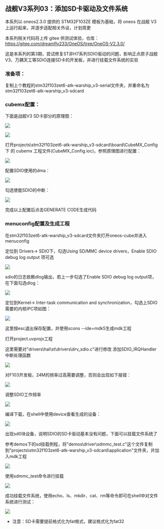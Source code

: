 ## 战舰V3系列03：添加SD卡驱动及文件系统

本系列以 oneos2.3.0 提供的 STM32F103ZE 模板为基础，将 oneos 在战舰 V3 上运行起来，并逐步适配相关外设，计划周更

本系列相关代码将上传 gitee 供测试体验，仓库： https://gitee.com/dreamfly233/OneOS/tree/OneOS-V2.3.0/

这是本系列的第3期，尝试修复ST非H7系列SDIO驱动的问题，影响正点原子战舰V3、万耦天工等SDIO连接SD卡的开发板，并进行挂载文件系统的实验

### 准备项：
复制上个教程的stm32f103zet6-atk-warship_v3-serial文件夹，并重命名为stm32f103zet6-atk-warship_v3-sdcard

### cubemx配置：

下面是战舰V3 SD卡部分的原理图：

![](figures/sd_sch1.png)

![](figures/sd_sch2.png)


打开projects\stm32f103zet6-atk-warship_v3-sdcard\board\CubeMX_Config 下 的 cubemx 工程文件(CubeMX_Config.ioc)，参照原理图进行配置：

![](figures/cubemx_sdio_enable.png)

配置SDIO使用的dma：

![](figures/cubemx_sdio_dma.png)

勾选使能SDIO的中断：

![](figures/cubemx_sdio_irq.png)

完成以上配置后点击GENERATE CODE生成代码


### menuconfig配置及生成工程

在stm32f103zet6-atk-warship_v3-sdcard文件夹打开oneos-cube并进入menuconfig

定位到 Drivers→ SDIO下，勾选Using SD/MMC device drivers，Enable SDIO debug log output 项可选

![](figures/sdio_driver_config.png)

sdio的日志依赖dlog输出，若上一步勾选了Enable SDIO debug log output项，在下面勾选dlog：

![](figures/dlog_config.png)

定位到Kernel→ Inter-task communication and synchronization，勾选上SDIO需要的内核IPC项如图：

![](figures/kernel_ipc_config.png)

这里按esc退出保存配置，并使用scons --ide=mdk5生成mdk工程


打开project.uvprojx工程

这里需要对"drivers\hal\st\drivers\drv_sdio.c"进行修改
添加SDIO_IRQHandler中断处理函数

![](figures/drv_sdio_irq_handler.png)

对F103开发板，24M的频率过高需要调整，否则会出现如下报错：

![](figures/sdio_freq24_err.png)

调整SDIO工作频率

![](figures/drv_sdio_freq.png)



编译下载，在shell中使用device查看生成的设备：

![](figures/device_sd0.png)

出现sd0块设备，说明SDIO的SD卡驱动基本没有问题，下面可以挂载文件系统了

参考demos下的sd挂载例程，将"demos\driver\sdmmc_test.c"这个文件复制到"projects\stm32f103zet6-atk-warship_v3-sdcard\application"文件夹，并加入mdk工程

![](figures/mount_test.png)

使用sdmmc_test命令进行挂载

![](figures/mount_succees.png)

成功挂载文件系统，使用echo、ls、mkdir、cat、rm等命令即可在shell中对文件系统进行测试：

![](figures/fs_cmd_test.png)


- 注意：SD卡需要提前格式化为fat格式，建议格式化为fat32




